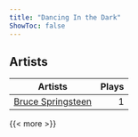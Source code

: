 ```yaml
---
title: "Dancing In the Dark"
ShowToc: false
---
```


## Artists
Artists | Plays 
----- | -----: 
[Bruce Springsteen](/artists/bruce-springsteen-3613) | 1

{{< more >}}